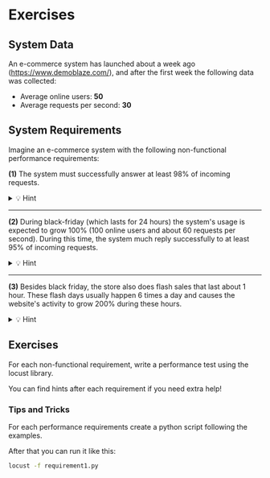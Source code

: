 # Exercises

## System Data

An e-commerce system has launched about a week ago (https://www.demoblaze.com/), and after the first week the following data was collected:

- Average online users: **50**
- Average requests per second: **30**

## System Requirements

Imagine an e-commerce system with the following non-functional performance requirements:

**(1)** The system must successfully answer at least 98% of incoming requests.

<details>
    <summary>💡 Hint</summary>
    A simple load test with the system collected data should suffice
</details>

---

**(2)** During black-friday (which lasts for 24 hours) the system's usage is expected to grow 100% (100 online users and about 60 requests per second). During this time, the system much reply successfully to at least 95% of incoming requests.

<details>
    <summary>💡 Hint</summary>
    Look at the slides and try to draw a RPS curve that resembles a stress testing curve!
</details>

---

**(3)** Besides black friday, the store also does flash sales that last about 1 hour. These flash days usually happen 6 times a day and causes the website's activity to grow 200% during these hours.

<details>
    <summary>💡 Hint</summary>
    Maybe try a peak testing approach!
</details>

## Exercises

For each non-functional requirement, write a performance test using the locust library.

You can find hints after each requirement if you need extra help!

### Tips and Tricks

For each performance requirements create a python script following the examples.

After that you can run it like this:

```bash
locust -f requirement1.py
```


